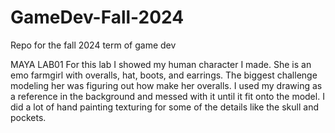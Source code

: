 # GameDev-Fall-2024
  Repo for the fall 2024 term of game dev

MAYA LAB01
  For this lab I showed my human character I made. She is an emo farmgirl with overalls, hat, boots, and earrings. The biggest challenge modeling her was figuring out how make her overalls. I used my drawing as a reference in the background and messed with it until it fit onto the model. I did a lot of hand painting texturing for some of the details like the skull and pockets. 
